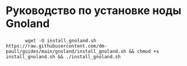 <style>
  code{
    padding:0px
  }
</style>

<h1>Руководство по установке ноды Gnoland</h1>


  <div class="snippet-clipboard-content notranslate position-relative overflow-auto">
    <pre class="notranslate">
      <code>wget -O install_gnoland.sh https://raw.githubusercontent.com/dm-paull/guides/main/gnoland/install_gnoland.sh && chmod +x install_gnoland.sh && ./install_gnoland.sh</code>
    </pre>
  </div>


